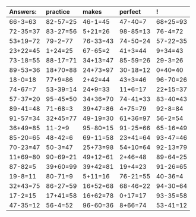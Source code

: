 | Answers: | practice | makes | perfect | ! |
| :--- | :--- | :--- | :--- | :--- |
| 66-3=63 | 82-57=25 | 46-1=45 | 47-40=7 | 68+25=93 | 
| 72-35=37 | 83-27=56 | 5+21=26 | 98-85=13 | 76-4=72 | 
| 53+19=72 | 79-2=77 | 76-33=43 | 74-50=24 | 57-22=35 | 
| 23+22=45 | 1+24=25 | 67-65=2 | 41+3=44 | 9+34=43 | 
| 73-18=55 | 88-17=71 | 34+13=47 | 85-59=26 | 29-3=26 | 
| 89-53=36 | 18+70=88 | 24+73=97 | 30-18=12 | 0+40=40 | 
| 18-0=18 | 77+9=86 | 2+42=44 | 43+3=46 | 96-70=26 | 
| 74-67=7 | 53-39=14 | 24+9=33 | 11+6=17 | 22+15=37 | 
| 57-37=20 | 95-45=50 | 34+36=70 | 74-41=33 | 83-40=43 | 
| 89-41=48 | 71-68=3 | 39+47=86 | 4+75=79 | 92-8=84 | 
| 91-57=34 | 32+45=77 | 49-19=30 | 61+36=97 | 56-2=54 | 
| 36+49=85 | 11-2=9 | 95-80=15 | 91-25=66 | 65-16=49 | 
| 85-20=65 | 48-42=6 | 69-11=58 | 23+41=64 | 93-47=46 | 
| 70-23=47 | 50-3=47 | 25+73=98 | 54+10=64 | 92-13=79 | 
| 11+69=80 | 90-69=21 | 49+12=61 | 2+46=48 | 89-64=25 | 
| 87-82=5 | 39+60=99 | 39+42=81 | 19+4=23 | 91-26=65 | 
| 19-8=11 | 80-71=9 | 5+11=16 | 76-21=55 | 40-36=4 | 
| 32+43=75 | 86-27=59 | 16+52=68 | 68-46=22 | 94-30=64 | 
| 17-2=15 | 17+41=58 | 16+62=78 | 0+17=17 | 93-35=58 | 
| 47-35=12 | 56-4=52 | 96-60=36 | 8+66=74 | 53-41=12 | 
